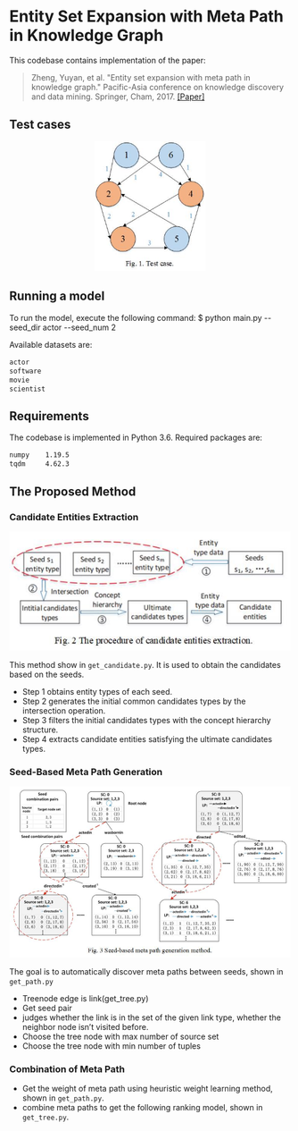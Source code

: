 # Entity Set Expansion with Meta Path in Knowledge Graph

This codebase contains implementation of the paper:
> Zheng, Yuyan, et al. "Entity set expansion with meta path in knowledge graph." 
> Pacific-Asia conference on knowledge discovery and data mining. 
> Springer, Cham, 2017.
> [[Paper]](https://link.springer.com/chapter/10.1007/978-3-319-57454-7_25)

## Test cases
<p align="center">
  <img src="https://github.com/wwf47/SMPG/blob/main/figure/testcase.jpg"/ width=200>
</p>

## Running a model
To run the model, execute the following command:
    $ python main.py --seed_dir actor --seed_num 2 
     
Available datasets are:

    actor
    software
    movie
    scientist
## Requirements
The codebase is implemented in Python 3.6. Required packages are:

    numpy    1.19.5
    tqdm     4.62.3  
## The Proposed Method
### Candidate Entities Extraction
<p align="center">
  <img src="https://github.com/wwf47/SMPG/blob/main/figure/candidate.jpg"/ width=600>
</p>

This method show in `get_candidate.py`. It is used to obtain the candidates based on the seeds.
* Step 1 obtains entity types of each seed. 
* Step 2 generates the initial common candidates types by the intersection operation. 
* Step 3 filters the initial candidates types with the concept hierarchy structure. 
* Step 4 extracts candidate entities satisfying the ultimate candidates types.

### Seed-Based Meta Path Generation
<p align="center">
  <img src="https://github.com/wwf47/SMPG/blob/main/figure/path.jpg"/ width=600>
</p>

The goal is to automatically discover meta paths between seeds, shown in `get_path.py`

* Treenode edge is link(get_tree.py)
* Get seed pair
* judges whether the link is in the set of the given link type, whether the neighbor node isn’t visited before.
* Choose the tree node with max number of source set
* Choose the tree node with min number of tuples

### Combination of Meta Path

* Get the weight of meta path using heuristic weight learning method, shown in `get_path.py`.
* combine meta paths to get the following ranking model, shown in `get_tree.py`.
